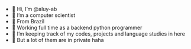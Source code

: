 - 🌱 Hi, I’m @aluy-ab
- 🌱 I’m a computer scientist
- 🌱 From Brazil
- 🌱 Working full time as a backend python programmer
- 🌱 I’m keeping track of my codes, projects and language studies in here
- 🌱 But a lot of them are in private haha
